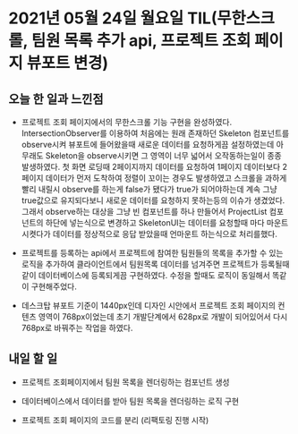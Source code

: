 # 2021년 05월 24일 월요일 TIL(무한스크롤, 팀원 목록 추가 api, 프로젝트 조회 페이지 뷰포트 변경)

## 오늘 한 일과 느낀점
- 프로젝트 조회 페이지에서의 무한스크롤 기능 구현을 완성하였다. IntersectionObserver를 이용하여 처음에는 원래 존재하던 Skeleton 컴포넌트를 observe시켜 뷰포트에 들어왔을때 새로운 데이터를 요청하게끔 설정하였는데 아무래도 Skeleton을 observe시키면 그 영역이 너무 넓어서 오작동하는일이 종종 발생하였다. 첫 화면 로딩때 2페이지까지 데이터를 요청하여 1페이지 데이터보다 2페이지 데이터가 먼저 도착하여 정렬이 꼬이는 경우도 발생하였고 스크롤을 과하게 빨리 내릴시 observe를 하는게 false가 됐다가 true가 되어야하는데 계속 그냥 true값으로 유지되다보니 새로운 데이터를 요청하지 못하는등의 이슈가 생겼었다. 그래서 observe하는 대상을 그냥 빈 컴포넌트를 하나 만들어서 ProjectList 컴포넌트의 하단에 넣는식으로 변경하고 SkeletonUI는 데이터를 요청할때 마다 마운트 시켯다가 데이터를 정상적으로 응답 받았을때 언마운트 하는식으로 처리를했다.

- 프로젝트를 등록하는 api에서 프로젝트에 참여한 팀원들의 목록을 추가할 수 있는 로직을 추가하여 클라이언트에서 팀원목록 데이터를 넘겨주면 프로젝트가 등록될때 같이 데이터베이스에 등록되게끔 구현하였다. 수정을 할때도 로직이 동일해서 똑같이 구현해주었다.

- 데스크탑 뷰포트 기준이 1440px인데 디자인 시안에서 프로젝트 조회 페이지의 컨텐츠 영역이 768px이었는데 초기 개발단계에서 628px로 개발이 되어있어서 다시 768px로 바꿔주는 작업을 하였다. 

## 내일 할 일
- 프로젝트 조회페이지에서 팀원 목록을 렌더링하는 컴포넌트 생성

- 데이터베이스에서 데이터를 받아 팀원 목록을 렌더링하는 로직 구현

- 프로젝트 조회 페이지의 코드를 분리 (리팩토링 진행 시작)
